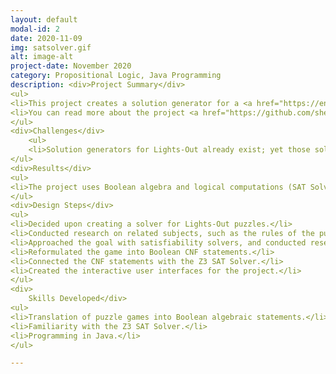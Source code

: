 ```yaml
---
layout: default
modal-id: 2
date: 2020-11-09
img: satsolver.gif
alt: image-alt
project-date: November 2020
category: Propositional Logic, Java Programming
description: <div>Project Summary</div>
<ul>
<li>This project creates a solution generator for a <a href="https://en.wikipedia.org/wiki/Lights_Out_(game)"> Lights-Out game </a> of any square size by Boolean satisfiability using the Java Z3 SAT Solver Library.</li>
<li>You can read more about the project <a href="https://github.com/shen02/CS2800Project">here</a>.</li>
</ul>
<div>Challenges</div>
	<ul>
	<li>Solution generators for Lights-Out already exist; yet those solutions are found using linear algebraic methods.&nbsp;</li>
</ul>
<div>Results</div>
<ul>
<li>The project uses Boolean algebra and logical computations (SAT Solver) to solve the puzzles, instead.&nbsp;</li>
</ul>
<div>Design Steps</div>
<ul>
<li>Decided upon creating a solver for Lights-Out puzzles.</li>
<li>Conducted research on related subjects, such as the rules of the puzzle and the pre-existing solver methods.</li>
<li>Approached the goal with satisfiability solvers, and conducted research accordingly.</li>
<li>Reformulated the game into Boolean CNF statements.</li>
<li>Connected the CNF statements with the Z3 SAT Solver.</li>
<li>Created the interactive user interfaces for the project.</li>
</ul>
<div>
	Skills Developed</div>
<ul>
<li>Translation of puzzle games into Boolean algebraic statements.</li>
<li>Familiarity with the Z3 SAT Solver.</li>
<li>Programming in Java.</li>
</ul>

---
```

